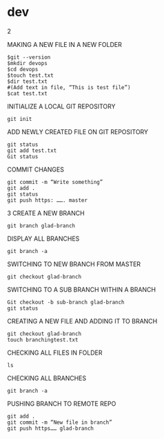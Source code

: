 # dev

2

MAKING A NEW FILE IN A NEW FOLDER
```
$git --version
$mkdir devops
$cd devops
$touch test.txt
$dir test.txt
#(Add text in file, “This is test file”)
$cat test.txt
```
INITIALIZE A LOCAL GIT REPOSITORY
```
git init
```

ADD NEWLY CREATED FILE ON GIT REPOSITORY
```
git status
git add test.txt
Git status
```

COMMIT CHANGES
```
git commit -m “Write something”
git add . 
git status
git push https: ……. master
```

  3
CREATE A NEW BRANCH
```
git branch glad-branch
```

DISPLAY ALL BRANCHES
```
git branch -a
```

SWITCHING TO NEW BRANCH FROM MASTER
```
git checkout glad-branch
```

SWITCHING TO A SUB BRANCH WITHIN A BRANCH
```
Git checkout -b sub-branch glad-branch
git status 
```

CREATING A NEW FILE AND ADDING IT TO BRANCH
```
git checkout glad-branch
touch branchingtest.txt
```
CHECKING ALL FILES IN FOLDER
```
ls
```

CHECKING ALL BRANCHES 
```
git branch -a
```

PUSHING BRANCH TO REMOTE REPO
```
git add .
git commit -m “New file in branch”
git push https…… glad-branch
```
